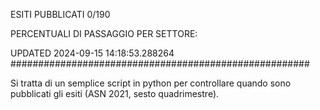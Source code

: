 ESITI PUBBLICATI 0/190 

PERCENTUALI DI PASSAGGIO PER SETTORE:

UPDATED 2024-09-15 14:18:53.288264
###################################################### 

Si tratta di un semplice script in python per controllare quando sono pubblicati gli esiti (ASN 2021, sesto quadrimestre).


